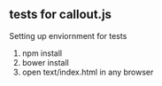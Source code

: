 ## tests for callout.js

Setting up enviornment for tests

1. npm install
2. bower install
2. open text/index.html in any browser